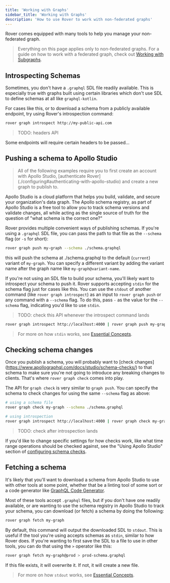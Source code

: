 ```yaml
---
title: 'Working with Graphs'
sidebar_title: 'Working with Graphs'
description: 'How to use Rover to work with non-federated graphs'
---
```


Rover comes equipped with many tools to help you manage your non-federated
graph.

> Everything on this page applies only to non-federated graphs. For a guide on
> how to work with a federated graph, check out [Working with Subgraphs](./subgraphs).

## Introspecting Schemas

Sometimes, you don't have a `.graphql` SDL file readily available. This is
especially true with graphs built using certain libraries which don't use SDL
to define schemas at all like `graphql-kotlin`.

For cases like this, or to download a schema from a publicly available endpoint,
try using Rover's introspection command:

```bash
rover graph introspect http://my-public-api.com
```

> TODO: headers API

Some endpoints will require certain headers to be passed...

## Pushing a schema to Apollo Studio

> All of the following examples require you to first create an account with
> Apollo Studio, [authenticate Rover]
> (./configuring#authenticating-with-apollo-studio) and create a new graph to
> publish to.

Apollo Studio is a cloud platform that helps you build, validate, and secure
your organization's data graph. The Apollo schema registry, as part of Apollo
Studio is a free tool to allow you to track schema versions and validate
changes, all while acting as the single source of truth for the question of
"what schema is the correct one?"

Rover provides multiple convenient ways of publishing schemas. If you're using
a `.graphql` SDL file, you can pass the path to that file as the `--schema` flag
(or `-s` for short):

```bash
rover graph push my-graph --schema ./schema.graphql
```

this will push the schema at ./schema.graphql to the default (`current`) variant
of `my-graph`. You can specify a different variant by adding the variant name
after the graph name like `my-graph@variant-name`.

If you're not using an SDL file to build your schema, you'll likely want to
introspect your schema to push it. Rover supports accepting `stdin` for the
schema flag just for cases like this. You can use the `stdout` of another
command (like `rover graph introspect`) as an input to `rover graph push` or any
command with a `--schema` flag. To do this, pass `-` as the value for the
`--schema` flag, indicating you'd like to use `stdin`.

> TODO: check this API whenever the introspect command lands

```sh
rover graph introspect http://localhost:4000 | rover graph push my-graph@dev --schema -
```

> For more on how `stdin` works, see [Essential Concepts](./essentials#using-stdin).

## Checking schema changes

Once you publish a schema, you will probably want to [check changes]
(https://www.apollographql.com/docs/studio/schema-checks/) to that schema to
make sure you're not going to introduce any breaking changes to clients. That's
where `rover graph check` comes into play.

The API for `graph check` is very similar to `graph push`. You can specify the
schema to check changes for using the same `--schema` flag as above:

```bash
# using a schema file
rover graph check my-graph --schema ./schema.graphql

# using introspection
rover graph introspect http://localhost:4000 | rover graph check my-graph --schema -
```

> TODO: check after introspection lands

If you'd like to change specific settings for how checks work, like what
time range operations should be checked against, see the "Using Apollo Studio"
section of [configuring schema checks](https://www.apollographql.com/docs/studio/check-configurations/#using-apollo-studio-recommended).

## Fetching a schema

It's likely that you'll want to download a schema from Apollo Studio to use with
other tools at some point, whether that be a linting tool of some sort or a code
generator like [GraphQL Code Generator](https://graphql-code-generator.com/).

Most of these tools accept `.graphql` files, but if you don't have one readily
available, or are wanting to use the schema registry in Apollo Studio to track
your schema, you can download (or fetch) a schema by doing the following:

```bash
rover graph fetch my-graph
```

By default, this command will output the downloaded SDL to `stdout`. This is
useful if the tool you're using accepts schemas as `stdin`, similar to how Rover
does. If you're wanting to first save the SDL to a file to use in other tools,
you can do that using the `>` operator like this:

```bash
rover graph fetch my-graph@prod > prod-schema.graphql
```

If this file exists, it will overwrite it. If not, it will create a new file.

> For more on how `stdout` works, see [Essential Concepts](./essentials#using-stdout).
